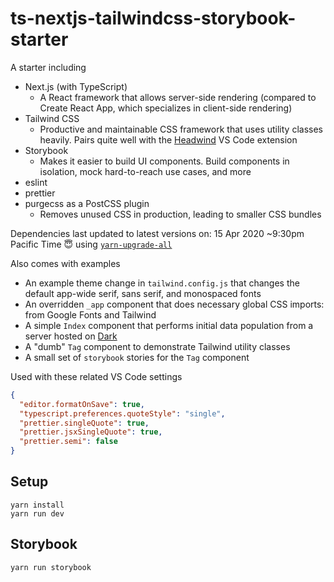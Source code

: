 # ts-nextjs-tailwindcss-storybook-starter

A starter including

- Next.js (with TypeScript)
  - A React framework that allows server-side rendering (compared to Create React App, which specializes in client-side rendering)
- Tailwind CSS
  - Productive and maintainable CSS framework that uses utility classes heavily. Pairs quite well with the [Headwind](https://marketplace.visualstudio.com/items?itemName=heybourn.headwind) VS Code extension
- Storybook
  - Makes it easier to build UI components. Build components in isolation, mock hard-to-reach use cases, and more
- eslint
- prettier
- purgecss as a PostCSS plugin
  - Removes unused CSS in production, leading to smaller CSS bundles

Dependencies last updated to latest versions on: 15 Apr 2020 ~9:30pm Pacific Time 😇 using [`yarn-upgrade-all`](https://github.com/tylerlong/yarn-upgrade-all)

Also comes with examples

- An example theme change in `tailwind.config.js` that changes the default app-wide serif, sans serif, and monospaced fonts
- An overridden `_app` component that does necessary global CSS imports: from Google Fonts and Tailwind
- A simple `Index` component that performs initial data population from a server hosted on [Dark](https://darklang.com/)
- A "dumb" `Tag` component to demonstrate Tailwind utility classes
- A small set of `storybook` stories for the `Tag` component

Used with these related VS Code settings

```json
{
  "editor.formatOnSave": true,
  "typescript.preferences.quoteStyle": "single",
  "prettier.singleQuote": true,
  "prettier.jsxSingleQuote": true,
  "prettier.semi": false
}
```

## Setup

```
yarn install
yarn run dev
```

## Storybook

```
yarn run storybook
```
